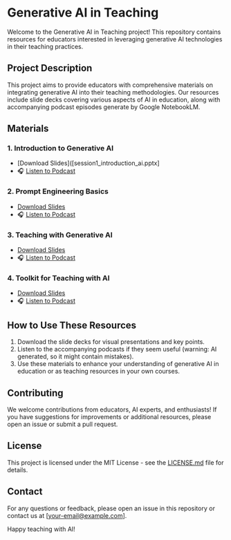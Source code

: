 # Generative AI in Teaching

Welcome to the Generative AI in Teaching project! This repository contains resources for educators interested in leveraging generative AI technologies in their teaching practices.

## Project Description

This project aims to provide educators with comprehensive materials on integrating generative AI into their teaching methodologies. Our resources include slide decks covering various aspects of AI in education, along with accompanying podcast episodes generate by Google NotebookLM.

## Materials

### 1. Introduction to Generative AI
- [Download Slides]([session1_introduction_ai.pptx]
- 🎧 [Listen to Podcast](podcasts/01_intro_to_gen_ai_in_education.mp3)

### 2. Prompt Engineering Basics
- [Download Slides](slides/02_ai_applications_in_classroom.pptx)
- 🎧 [Listen to Podcast](podcasts/02_ai_applications_in_classroom.mp3)

### 3. Teaching with Generative AI
- [Download Slides](slides/03_ethics_and_best_practices.pptx)
- 🎧 [Listen to Podcast](podcasts/03_ethics_and_best_practices.mp3)

### 4. Toolkit for Teaching with AI
- [Download Slides](slides/04_future_trends_ai_education.pptx)
- 🎧 [Listen to Podcast](podcasts/04_future_trends_ai_education.mp3)

## How to Use These Resources

1. Download the slide decks for visual presentations and key points.
2. Listen to the accompanying podcasts if they seem useful (warning: AI generated, so it might contain mistakes).
3. Use these materials to enhance your understanding of generative AI in education or as teaching resources in your own courses.

## Contributing

We welcome contributions from educators, AI experts, and enthusiasts! If you have suggestions for improvements or additional resources, please open an issue or submit a pull request.

## License

This project is licensed under the MIT License - see the [LICENSE.md](LICENSE.md) file for details.

## Contact

For any questions or feedback, please open an issue in this repository or contact us at [your-email@example.com].

Happy teaching with AI!
